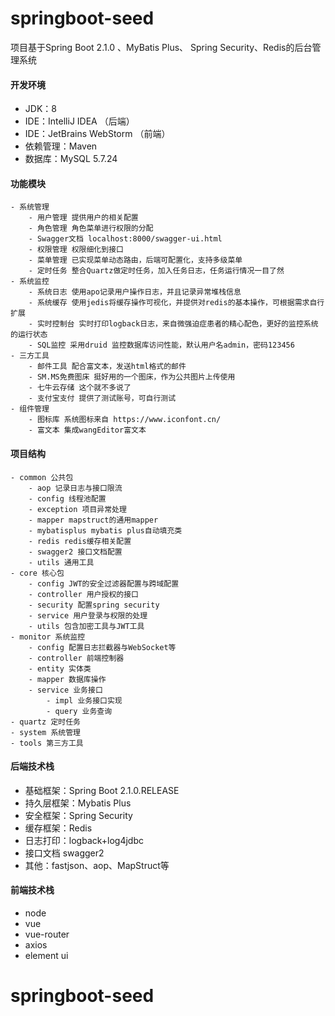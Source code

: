 # springboot-seed

项目基于Spring Boot 2.1.0 、MyBatis Plus、 Spring Security、Redis的后台管理系统

#### 开发环境

- JDK：8
- IDE：IntelliJ IDEA （后端）
- IDE：JetBrains WebStorm  （前端）
- 依赖管理：Maven
- 数据库：MySQL 5.7.24

#### 功能模块
```
- 系统管理
    - 用户管理 提供用户的相关配置
    - 角色管理 角色菜单进行权限的分配
    - Swagger文档 localhost:8000/swagger-ui.html
    - 权限管理 权限细化到接口
    - 菜单管理 已实现菜单动态路由，后端可配置化，支持多级菜单
    - 定时任务 整合Quartz做定时任务，加入任务日志，任务运行情况一目了然
- 系统监控
    - 系统日志 使用apo记录用户操作日志，并且记录异常堆栈信息
    - 系统缓存 使用jedis将缓存操作可视化，并提供对redis的基本操作，可根据需求自行扩展
    - 实时控制台 实时打印logback日志，来自微强迫症患者的精心配色，更好的监控系统的运行状态
    - SQL监控 采用druid 监控数据库访问性能，默认用户名admin，密码123456
- 三方工具
    - 邮件工具 配合富文本，发送html格式的邮件
    - SM.MS免费图床 挺好用的一个图床，作为公共图片上传使用
    - 七牛云存储 这个就不多说了
    - 支付宝支付 提供了测试账号，可自行测试
- 组件管理
    - 图标库 系统图标来自 https://www.iconfont.cn/
    - 富文本 集成wangEditor富文本
```
#### 项目结构
```
- common 公共包
    - aop 记录日志与接口限流
    - config 线程池配置
    - exception 项目异常处理
    - mapper mapstruct的通用mapper
    - mybatisplus mybatis plus自动填充类
    - redis redis缓存相关配置
    - swagger2 接口文档配置
    - utils 通用工具
- core 核心包
    - config JWT的安全过滤器配置与跨域配置
    - controller 用户授权的接口
    - security 配置spring security
    - service 用户登录与权限的处理
    - utils 包含加密工具与JWT工具
- monitor 系统监控
    - config 配置日志拦截器与WebSocket等
    - controller 前端控制器    
    - entity 实体类
    - mapper 数据库操作
    - service 业务接口
        - impl 业务接口实现
        - query 业务查询
- quartz 定时任务
- system 系统管理
- tools 第三方工具
```
#### 后端技术栈

- 基础框架：Spring Boot 2.1.0.RELEASE
- 持久层框架：Mybatis Plus
- 安全框架：Spring Security
- 缓存框架：Redis
- 日志打印：logback+log4jdbc
- 接口文档 swagger2
- 其他：fastjson、aop、MapStruct等

#### 前端技术栈
- node
- vue
- vue-router
- axios
- element ui

# springboot-seed
